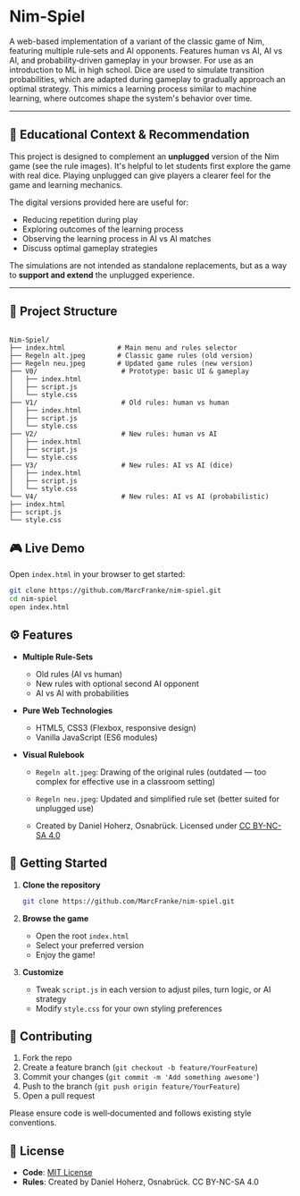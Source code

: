 # Nim-Spiel

A web-based implementation of a variant of the classic game of Nim, featuring multiple rule‐sets and AI opponents. Features human vs AI, AI vs AI, and probability‐driven gameplay in your browser. For use as an introduction to ML in high school. Dice are used to simulate transition probabilities, which are adapted during gameplay to gradually approach an optimal strategy. This mimics a learning process similar to machine learning, where outcomes shape the system's behavior over time.

---

## 🧠 Educational Context & Recommendation

This project is designed to complement an **unplugged** version of the Nim game (see the rule images). It's helpful to let students first explore the game with real dice. Playing unplugged can give players a clearer feel for the game and learning mechanics.

The digital versions provided here are useful for:

* Reducing repetition during play
* Exploring outcomes of the learning process
* Observing the learning process in AI vs AI matches
* Discuss optimal gameplay strategies

The simulations are not intended as standalone replacements, but as a way to **support and extend** the unplugged experience.

---

## 📂 Project Structure

```

Nim-Spiel/
├── index.html             # Main menu and rules selector
├── Regeln alt.jpeg        # Classic game rules (old version)
├── Regeln neu.jpeg        # Updated game rules (new version)
├── V0/                     # Prototype: basic UI & gameplay
│   ├── index.html
│   ├── script.js
│   └── style.css
├── V1/                     # Old rules: human vs human
│   ├── index.html
│   ├── script.js
│   └── style.css
├── V2/                     # New rules: human vs AI
│   ├── index.html
│   ├── script.js
│   └── style.css
├── V3/                     # New rules: AI vs AI (dice)
│   ├── index.html
│   ├── script.js
│   └── style.css
└── V4/                     # New rules: AI vs AI (probabilistic)
├── index.html
├── script.js
└── style.css

````

## 🎮 Live Demo

Open `index.html` in your browser to get started:
```bash
git clone https://github.com/MarcFranke/nim-spiel.git
cd nim-spiel
open index.html
````

## ⚙️ Features

* **Multiple Rule-Sets**

  * Old rules (AI vs human)
  * New rules with optional second AI opponent
  * AI vs AI with probabilities 


* **Pure Web Technologies**

  * HTML5, CSS3 (Flexbox, responsive design)
  * Vanilla JavaScript (ES6 modules)

* **Visual Rulebook**

  * `Regeln alt.jpeg`: Drawing of the original rules (outdated — too complex for effective use in a classroom setting)

  * `Regeln neu.jpeg`: Updated and simplified rule set (better suited for unplugged use)

  * Created by Daniel Hoherz, Osnabrück. Licensed under [CC BY-NC-SA 4.0](https://creativecommons.org/licenses/by-nc-sa/4.0/)

## 🚀 Getting Started

1. **Clone the repository**

   ```bash
   git clone https://github.com/MarcFranke/nim-spiel.git
   ```

2. **Browse the game**

   * Open the root `index.html`
   * Select your preferred version
   * Enjoy the game!

3. **Customize**

   * Tweak `script.js` in each version to adjust piles, turn logic, or AI strategy
   * Modify `style.css` for your own styling preferences

## 🤝 Contributing

1. Fork the repo
2. Create a feature branch (`git checkout -b feature/YourFeature`)
3. Commit your changes (`git commit -m 'Add something awesome'`)
4. Push to the branch (`git push origin feature/YourFeature`)
5. Open a pull request

Please ensure code is well‐documented and follows existing style conventions.

## 📄 License

* **Code**: [MIT License](LICENSE)
* **Rules**: Created by Daniel Hoherz, Osnabrück. CC BY-NC-SA 4.0

